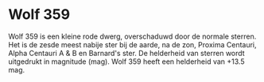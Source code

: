 # Wolf 359

Wolf 359 is een kleine rode dwerg, overschaduwd door de normale sterren. Het is
de zesde meest nabije ster bij de aarde, na de zon, Proxima Centauri, Alpha
Centauri A & B en Barnard's ster. De helderheid van sterren wordt uitgedrukt in
magnitude (mag). Wolf 359 heeft een helderheid van +13.5 mag.
